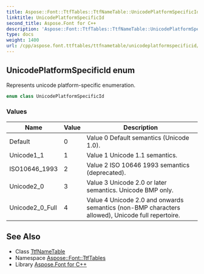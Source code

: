 ```yaml
---
title: Aspose::Font::TtfTables::TtfNameTable::UnicodePlatformSpecificId enum
linktitle: UnicodePlatformSpecificId
second_title: Aspose.Font for C++
description: 'Aspose::Font::TtfTables::TtfNameTable::UnicodePlatformSpecificId enum. Represents unicode platform-specific enumeration in C++.'
type: docs
weight: 1400
url: /cpp/aspose.font.ttftables/ttfnametable/unicodeplatformspecificid/
---
```

## UnicodePlatformSpecificId enum


Represents unicode platform-specific enumeration.

```cpp
enum class UnicodePlatformSpecificId
```

### Values

| Name | Value | Description |
| --- | --- | --- |
| Default | 0 | Value 0 Default semantics (Unicode 1.0). |
| Unicode1_1 | 1 | Value 1 Unicode 1.1 semantics. |
| ISO10646_1993 | 2 | Value 2 ISO 10646 1993 semantics (deprecated). |
| Unicode2_0 | 3 | Value 3 Unicode 2.0 or later semantics. Unicode BMP only. |
| Unicode2_0_Full | 4 | Value 4 Unicode 2.0 and onwards semantics (non-BMP characters allowed), Unicode full repertoire. |

## See Also

* Class [TtfNameTable](../)
* Namespace [Aspose::Font::TtfTables](../../)
* Library [Aspose.Font for C++](../../../)
